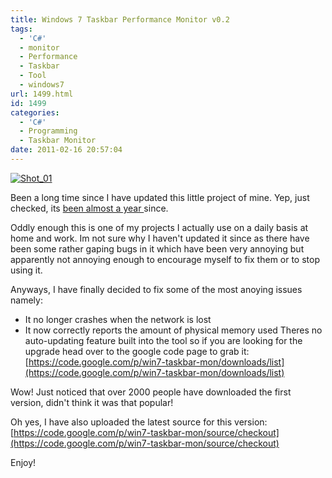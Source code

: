 ```yaml
---
title: Windows 7 Taskbar Performance Monitor v0.2
tags:
  - 'C#'
  - monitor
  - Performance
  - Taskbar
  - Tool
  - windows7
url: 1499.html
id: 1499
categories:
  - 'C#'
  - Programming
  - Taskbar Monitor
date: 2011-02-16 20:57:04
---
```


[![](https://mikecann.co.uk/wp-content/uploads/2011/02/Shot_01.png "Shot_01")](https://mikecann.co.uk/wp-content/uploads/2011/02/Shot_01.png)

Been a long time since I have updated this little project of mine. Yep, just checked, its [been almost a year ](https://mikecann.co.uk/personal-projects/windows-7-taskbar-monitor/)since.
<!-- more -->
Oddly enough this is one of my projects I actually use on a daily basis at home and work. Im not sure why I haven't updated it since as there have been some rather gaping bugs in it which have been very annoying but apparently not annoying enough to encourage myself to fix them or to stop using it.

Anyways, I have finally decided to fix some of the most anoying issues namely:

*   It no longer crashes when the network is lost
*   It now correctly reports the amount of physical memory used
Theres no auto-updating feature built into the tool so if you are looking for the upgrade head over to the google code page to grab it: [https://code.google.com/p/win7-taskbar-mon/downloads/list](https://code.google.com/p/win7-taskbar-mon/downloads/list)

Wow! Just noticed that over 2000 people have downloaded the first version, didn't think it was that popular!

Oh yes, I have also uploaded the latest source for this version: [https://code.google.com/p/win7-taskbar-mon/source/checkout](https://code.google.com/p/win7-taskbar-mon/source/checkout)

Enjoy!